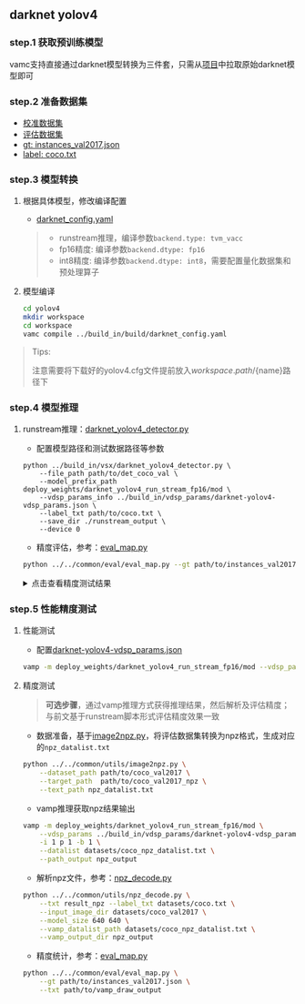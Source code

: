 ## darknet yolov4


### step.1 获取预训练模型
vamc支持直接通过darknet模型转换为三件套，只需从[项目](https://github.com/AlexeyAB/darknet)中拉取原始darknet模型即可

### step.2 准备数据集
- [校准数据集](http://images.cocodataset.org/zips/val2017.zip)
- [评估数据集](http://images.cocodataset.org/zips/val2017.zip)
- [gt: instances_val2017.json](http://images.cocodataset.org/annotations/annotations_trainval2017.zip)
- [label: coco.txt](../../common/label/coco.txt)

### step.3 模型转换
1. 根据具体模型，修改编译配置
    - [darknet_config.yaml](../build_in/build/darknet_config.yaml)
    
    > - runstream推理，编译参数`backend.type: tvm_vacc`
    > - fp16精度: 编译参数`backend.dtype: fp16`
    > - int8精度: 编译参数`backend.dtype: int8`，需要配置量化数据集和预处理算子

2. 模型编译

    ```bash
    cd yolov4
    mkdir workspace
    cd workspace
    vamc compile ../build_in/build/darknet_config.yaml
    ```
> Tips:
> 
> 注意需要将下载好的yolov4.cfg文件提前放入${workspace.path}/${name}路径下
>

### step.4 模型推理
1. runstream推理：[darknet_yolov4_detector.py](../build_in/vsx/darknet_yolov4_detector.py)
    - 配置模型路径和测试数据路径等参数

    ```
    python ../build_in/vsx/darknet_yolov4_detector.py \
        --file_path path/to/det_coco_val \
        --model_prefix_path deploy_weights/darknet_yolov4_run_stream_fp16/mod \
        --vdsp_params_info ../build_in/vdsp_params/darknet-yolov4-vdsp_params.json \
        --label_txt path/to/coco.txt \
        --save_dir ./runstream_output \
        --device 0
    ```

    - 精度评估，参考：[eval_map.py](../../common/eval/eval_map.py)
    ```bash
    python ../../common/eval/eval_map.py --gt path/to/instances_val2017.json --txt ./runstream_output
    ```

    <details><summary>点击查看精度测试结果</summary>
    
    ```
    # 模型名：yolov4-416

    # fp16
    Average Precision  (AP) @[ IoU=0.50:0.95 | area=   all | maxDets=100 ] = 0.472
    Average Precision  (AP) @[ IoU=0.50      | area=   all | maxDets=100 ] = 0.702
    Average Precision  (AP) @[ IoU=0.75      | area=   all | maxDets=100 ] = 0.517
    Average Precision  (AP) @[ IoU=0.50:0.95 | area= small | maxDets=100 ] = 0.272
    Average Precision  (AP) @[ IoU=0.50:0.95 | area=medium | maxDets=100 ] = 0.531
    Average Precision  (AP) @[ IoU=0.50:0.95 | area= large | maxDets=100 ] = 0.636
    Average Recall     (AR) @[ IoU=0.50:0.95 | area=   all | maxDets=  1 ] = 0.350
    Average Recall     (AR) @[ IoU=0.50:0.95 | area=   all | maxDets= 10 ] = 0.564
    Average Recall     (AR) @[ IoU=0.50:0.95 | area=   all | maxDets=100 ] = 0.603
    Average Recall     (AR) @[ IoU=0.50:0.95 | area= small | maxDets=100 ] = 0.387
    Average Recall     (AR) @[ IoU=0.50:0.95 | area=medium | maxDets=100 ] = 0.670
    Average Recall     (AR) @[ IoU=0.50:0.95 | area= large | maxDets=100 ] = 0.780
    {'bbox_mAP': 0.472, 'bbox_mAP_50': 0.702, 'bbox_mAP_75': 0.517, 'bbox_mAP_s': 0.272, 'bbox_mAP_m': 0.531, 'bbox_mAP_l': 0.636, 'bbox_mAP_copypaste': '0.472 0.702 0.517 0.272 0.531 0.636'}

    # int8
    Average Precision  (AP) @[ IoU=0.50:0.95 | area=   all | maxDets=100 ] = 0.440
    Average Precision  (AP) @[ IoU=0.50      | area=   all | maxDets=100 ] = 0.686
    Average Precision  (AP) @[ IoU=0.75      | area=   all | maxDets=100 ] = 0.486
    Average Precision  (AP) @[ IoU=0.50:0.95 | area= small | maxDets=100 ] = 0.242
    Average Precision  (AP) @[ IoU=0.50:0.95 | area=medium | maxDets=100 ] = 0.488
    Average Precision  (AP) @[ IoU=0.50:0.95 | area= large | maxDets=100 ] = 0.606
    Average Recall     (AR) @[ IoU=0.50:0.95 | area=   all | maxDets=  1 ] = 0.332
    Average Recall     (AR) @[ IoU=0.50:0.95 | area=   all | maxDets= 10 ] = 0.538
    Average Recall     (AR) @[ IoU=0.50:0.95 | area=   all | maxDets=100 ] = 0.578
    Average Recall     (AR) @[ IoU=0.50:0.95 | area= small | maxDets=100 ] = 0.364
    Average Recall     (AR) @[ IoU=0.50:0.95 | area=medium | maxDets=100 ] = 0.642
    Average Recall     (AR) @[ IoU=0.50:0.95 | area= large | maxDets=100 ] = 0.751
    {'bbox_mAP': 0.44, 'bbox_mAP_50': 0.686, 'bbox_mAP_75': 0.486, 'bbox_mAP_s': 0.242, 'bbox_mAP_m': 0.488, 'bbox_mAP_l': 0.606, 'bbox_mAP_copypaste': '0.440 0.686 0.486 0.242 0.488 0.606'}

    ```

    </details>

### step.5 性能精度测试
1. 性能测试
    - 配置[darknet-yolov4-vdsp_params.json](../build_in/vdsp_params/darknet-yolov4-vdsp_params.json)
    ```bash
    vamp -m deploy_weights/darknet_yolov4_run_stream_fp16/mod --vdsp_params ../build_in/vdsp_params/darknet-yolov4-vdsp_params.json -i 1 p 1 -b 1 -d 0
    ```

2. 精度测试
    > **可选步骤**，通过vamp推理方式获得推理结果，然后解析及评估精度；与前文基于runstream脚本形式评估精度效果一致

    - 数据准备，基于[image2npz.py](../../common/utils/image2npz.py)，将评估数据集转换为npz格式，生成对应的`npz_datalist.txt`
    ```bash
    python ../../common/utils/image2npz.py \
        --dataset_path path/to/coco_val2017 \
        --target_path  path/to/coco_val2017_npz \
        --text_path npz_datalist.txt
    ```

    - vamp推理获取npz结果输出
    ```bash
    vamp -m deploy_weights/darknet_yolov4_run_stream_fp16/mod \
        --vdsp_params ../build_in/vdsp_params/darknet-yolov4-vdsp_params.json \
        -i 1 p 1 -b 1 \
        --datalist datasets/coco_npz_datalist.txt \
        --path_output npz_output
    ```

    - 解析npz文件，参考：[npz_decode.py](../../common/utils/npz_decode.py)
    ```bash
    python ../../common/utils/npz_decode.py \
        --txt result_npz --label_txt datasets/coco.txt \
        --input_image_dir datasets/coco_val2017 \
        --model_size 640 640 \
        --vamp_datalist_path datasets/coco_npz_datalist.txt \
        --vamp_output_dir npz_output
    ```

    - 精度统计，参考：[eval_map.py](../../common/eval/eval_map.py)
    ```bash
    python ../../common/eval/eval_map.py \
        --gt path/to/instances_val2017.json \
        --txt path/to/vamp_draw_output
    ```
